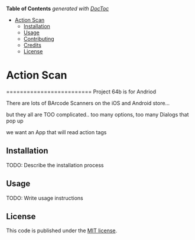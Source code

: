 <!-- START doctoc generated TOC please keep comment here to allow auto update -->
<!-- DON'T EDIT THIS SECTION, INSTEAD RE-RUN doctoc TO UPDATE -->
**Table of Contents**  *generated with [DocToc](https://github.com/thlorenz/doctoc)*

- [Action Scan](#action-scan)
  - [Installation](#installation)
  - [Usage](#usage)
  - [Contributing](#contributing)
  - [Credits](#credits)
  - [License](#license)

<!-- END doctoc generated TOC please keep comment here to allow auto update -->

# Action Scan
=========================
Project 64b is for Andriod

There are lots of BArcode Scanners on the iOS and Android store…

but they all are TOO complicated.. 
too many options, too many Dialogs that pop up

we want an App that will read action tags
## Installation

TODO: Describe the installation process

## Usage

TODO: Write usage instructions


## License

This code is published under the [MIT license](LICENSE).